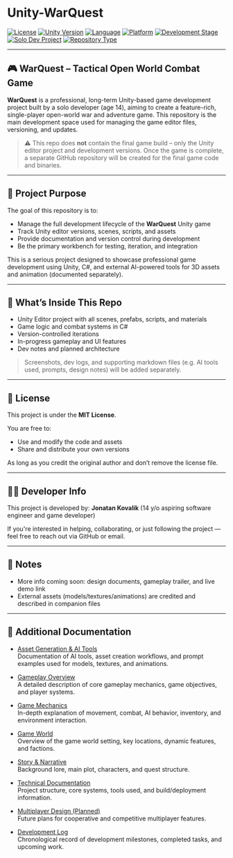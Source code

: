 # Unity-WarQuest

[![License](https://img.shields.io/github/license/JonatanKovalik/Unity-WarQuest?style=flat)](https://github.com/JonatanKovalik/Unity-WarQuest/blob/main/LICENSE)
[![Unity Version](https://img.shields.io/badge/Unity-2022.3LTS-blue?style=flat\&logo=unity)](https://unity.com/releases/editor/whats-new/2022.3)
[![Language](https://img.shields.io/badge/Language-C%23-blue.svg?style=flat)](https://learn.microsoft.com/en-us/dotnet/csharp/)
[![Platform](https://img.shields.io/badge/Platform-PC%20%7C%20Windows-green.svg?style=flat)]()
[![Development Stage](https://img.shields.io/badge/Status-In%20Development-orange?style=flat)]()
[![Solo Dev Project](https://img.shields.io/badge/Made%20By-Solo%20Developer-yellow.svg?style=flat)]()
[![Repository Type](https://img.shields.io/badge/Repository-Main%20Editor%20%26%20Versions-important)]()

---

## 🎮 WarQuest – Tactical Open World Combat Game

**WarQuest** is a professional, long-term Unity-based game development project built by a solo developer (age 14), aiming to create a feature-rich, single-player open-world war and adventure game. This repository is the main development space used for managing the game editor files, versioning, and updates.

> ⚠️ This repo does **not** contain the final game build – only the Unity editor project and development versions. Once the game is complete, a separate GitHub repository will be created for the final game code and binaries.

---

## 🎯 Project Purpose

The goal of this repository is to:

* Manage the full development lifecycle of the **WarQuest** Unity game
* Track Unity editor versions, scenes, scripts, and assets
* Provide documentation and version control during development
* Be the primary workbench for testing, iteration, and integration

This is a serious project designed to showcase professional game development using Unity, C#, and external AI-powered tools for 3D assets and animation (documented separately).

---

## 🧠 What’s Inside This Repo

* Unity Editor project with all scenes, prefabs, scripts, and materials
* Game logic and combat systems in C#
* Version-controlled iterations
* In-progress gameplay and UI features
* Dev notes and planned architecture

> Screenshots, dev logs, and supporting markdown files (e.g. AI tools used, prompts, design notes) will be added separately.

---

## 📜 License

This project is under the **MIT License**.

You are free to:

* Use and modify the code and assets
* Share and distribute your own versions

As long as you credit the original author and don’t remove the license file.

---

## 👨‍💻 Developer Info

This project is developed by:
**Jonatan Kovalik** (14 y/o aspiring software engineer and game developer)

If you're interested in helping, collaborating, or just following the project — feel free to reach out via GitHub or email.

---

## 📌 Notes

* More info coming soon: design documents, gameplay trailer, and live demo link
* External assets (models/textures/animations) are credited and described in companion files

---

## 📂 Additional Documentation

- [Asset Generation & AI Tools](README_ASSETS.md)  
  Documentation of AI tools, asset creation workflows, and prompt examples used for models, textures, and animations.

- [Gameplay Overview](README_GAMEPLAY.md)  
  A detailed description of core gameplay mechanics, game objectives, and player systems.

- [Game Mechanics](README_MECHANICS.md)  
  In-depth explanation of movement, combat, AI behavior, inventory, and environment interaction.

- [Game World](README_WORLD.md)  
  Overview of the game world setting, key locations, dynamic features, and factions.

- [Story & Narrative](README_STORY.md)  
  Background lore, main plot, characters, and quest structure.

- [Technical Documentation](README_TECHNICAL.md)  
  Project structure, core systems, tools used, and build/deployment information.

- [Multiplayer Design (Planned)](README_MULTIPLAYER.md)  
  Future plans for cooperative and competitive multiplayer features.

- [Development Log](README_DEVLOG.md)  
  Chronological record of development milestones, completed tasks, and upcoming work.
